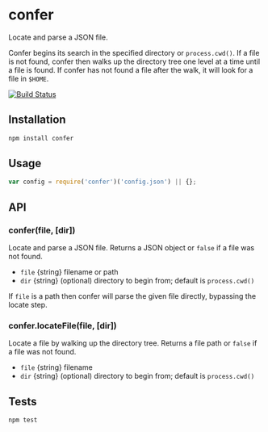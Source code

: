 # confer

Locate and parse a JSON file.

Confer begins its search in the specified directory or `process.cwd()`. If a
file is not found, confer then walks up the directory tree one level at a time
until a file is found. If confer has not found a file after the walk, it will
look for a file in `$HOME`.

[![Build Status](https://secure.travis-ci.org/brettstimmerman/confer.png?branch=master)](http://travis-ci.org/brettstimmerman/confer)

## Installation

``` bash
npm install confer
```

## Usage

``` js
var config = require('confer')('config.json') || {};
```

## API

### confer(file, [dir])

Locate and parse a JSON file. Returns a JSON object or `false` if a file was not
found.

* `file` {string} filename or path
* `dir` {string} (optional) directory to begin from; default is `process.cwd()`

If `file` is a path then confer will parse the given file directly, bypassing
the locate step.

### confer.locateFile(file, [dir])

Locate a file by walking up the directory tree. Returns a file path or `false`
if a file was not found.

* `file` {string} filename
* `dir` {string} (optional) directory to begin from; default is `process.cwd()`

## Tests

``` bash
npm test
```
